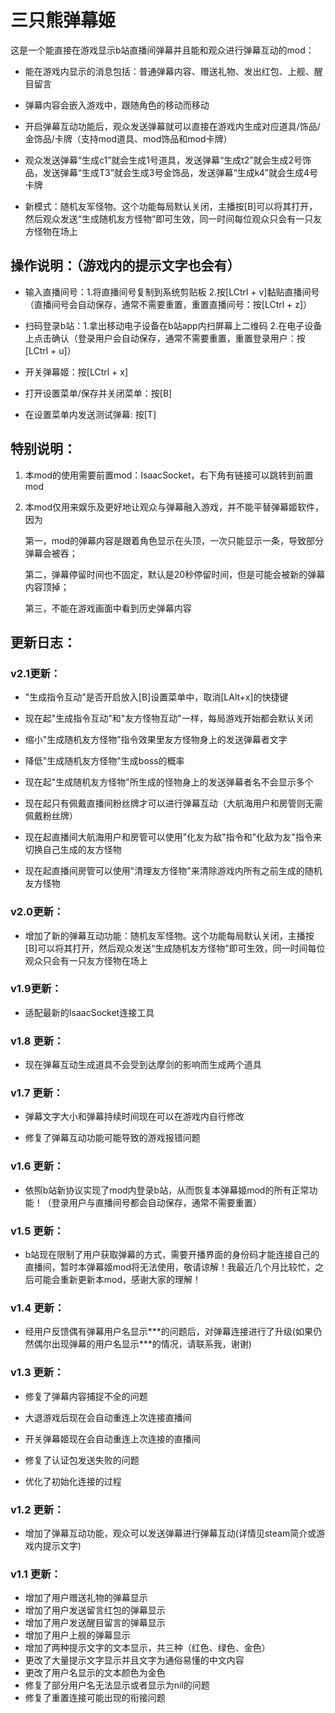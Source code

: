 # 三只熊弹幕姬

这是一个能直接在游戏显示b站直播间弹幕并且能和观众进行弹幕互动的mod：

- 能在游戏内显示的消息包括：普通弹幕内容、赠送礼物、发出红包、上舰、醒目留言

- 弹幕内容会嵌入游戏中，跟随角色的移动而移动

- 开启弹幕互动功能后，观众发送弹幕就可以直接在游戏内生成对应道具/饰品/金饰品/卡牌（支持mod道具、mod饰品和mod卡牌）

- 观众发送弹幕“生成c1”就会生成1号道具，发送弹幕“生成t2”就会生成2号饰品，发送弹幕“生成T3”就会生成3号金饰品，发送弹幕“生成k4”就会生成4号卡牌

- 新模式：随机友军怪物。这个功能每局默认关闭，主播按[B]可以将其打开，然后观众发送“生成随机友方怪物”即可生效，同一时间每位观众只会有一只友方怪物在场上

## 操作说明：（游戏内的提示文字也会有）

- 输入直播间号：1.将直播间号复制到系统剪贴板 2.按[LCtrl + v]黏贴直播间号（直播间号会自动保存，通常不需要重置，重置直播间号：按[LCtrl + z]）

- 扫码登录b站：1.拿出移动电子设备在b站app内扫屏幕上二维码 2.在电子设备上点击确认（登录用户会自动保存，通常不需要重置，重置登录用户：按[LCtrl + u]）

- 开关弹幕姬：按[LCtrl + x]

- 打开设置菜单/保存并关闭菜单：按[B]

- 在设置菜单内发送测试弹幕: 按[T]

## 特别说明：

1. 本mod的使用需要前置mod：IsaacSocket，右下角有链接可以跳转到前置mod

2. 本mod仅用来娱乐及更好地让观众与弹幕融入游戏，并不能平替弹幕姬软件，因为

    第一，mod的弹幕内容是跟着角色显示在头顶，一次只能显示一条，导致部分弹幕会被吞；

    第二，弹幕停留时间也不固定，默认是20秒停留时间，但是可能会被新的弹幕内容顶掉；

    第三，不能在游戏画面中看到历史弹幕内容


## 更新日志：

### v2.1更新：

- "生成指令互动"是否开启放入[B]设置菜单中，取消[LAlt+x]的快捷键

- 现在起"生成指令互动"和"友方怪物互动"一样，每局游戏开始都会默认关闭

- 缩小"生成随机友方怪物"指令效果里友方怪物身上的发送弹幕者文字

- 降低"生成随机友方怪物"生成boss的概率

- 现在起"生成随机友方怪物"所生成的怪物身上的发送弹幕者名不会显示多个

- 现在起只有佩戴直播间粉丝牌才可以进行弹幕互动（大航海用户和房管则无需佩戴粉丝牌）

- 现在起直播间大航海用户和房管可以使用"化友为敌"指令和"化敌为友"指令来切换自己生成的友方怪物

- 现在起直播间房管可以使用"清理友方怪物"来清除游戏内所有之前生成的随机友方怪物

### v2.0更新：

- 增加了新的弹幕互动功能：随机友军怪物。这个功能每局默认关闭，主播按[B]可以将其打开，然后观众发送“生成随机友方怪物”即可生效，同一时间每位观众只会有一只友方怪物在场上

### v1.9更新：

- 适配最新的IsaacSocket连接工具

### v1.8 更新：

- 现在弹幕互动生成道具不会受到达摩剑的影响而生成两个道具

### v1.7 更新：

- 弹幕文字大小和弹幕持续时间现在可以在游戏内自行修改

- 修复了弹幕互动功能可能导致的游戏报错问题

### v1.6 更新：

- 依照b站新协议实现了mod内登录b站，从而恢复本弹幕姬mod的所有正常功能！（登录用户与直播间号都会自动保存，通常不需要重置）

### v1.5 更新：

- b站现在限制了用户获取弹幕的方式，需要开播界面的身份码才能连接自己的直播间，暂时本弹幕姬mod将无法使用，敬请谅解！我最近几个月比较忙，之后可能会重新更新本mod，感谢大家的理解！

### v1.4 更新：

- 经用户反馈偶有弹幕用户名显示\*\*\*的问题后，对弹幕连接进行了升级(如果仍然偶尔出现弹幕的用户名显示\*\*\*的情况，请联系我，谢谢)

### v1.3 更新：

- 修复了弹幕内容捕捉不全的问题

- 大退游戏后现在会自动重连上次连接直播间

- 开关弹幕姬现在会自动重连上次连接的直播间

- 修复了认证包发送失败的问题

- 优化了初始化连接的过程

### v1.2 更新：

- 增加了弹幕互动功能，观众可以发送弹幕进行弹幕互动(详情见steam简介或游戏内提示文字)

### v1.1 更新：

- 增加了用户赠送礼物的弹幕显示
- 增加了用户发送留言红包的弹幕显示
- 增加了用户发送醒目留言的弹幕显示
- 增加了用户上舰的弹幕显示
- 增加了两种提示文字的文本显示，共三种（红色、绿色、金色）
- 更改了大量提示文字显示并且文字为通俗易懂的中文内容
- 更改了用户名显示的文本颜色为金色
- 修复了部分用户名无法显示或者显示为nil的问题
- 修复了重置连接可能出现的衔接问题